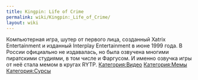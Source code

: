 ```yaml
---
title: Kingpin: Life of Crime
permalink: wiki/Kingpin:_Life_of_Crime/
layout: wiki
---
```


Компьютерная игра, шутер от первого лица, созданный Xatrix Entertainment
и изданный Interplay Entertainment в июне 1999 года. В России официально
не издавалась, но была озвучена многими пиратскими студиями, в том числе
и Фаргусом. И именно озвучка игры от неё стала мемом в кругах RYTP.
[Категория:Видео](Категория:Видео "wikilink")
[Категория:Мемы](Категория:Мемы "wikilink")
[Категория:Сурсы](Категория:Сурсы "wikilink")
